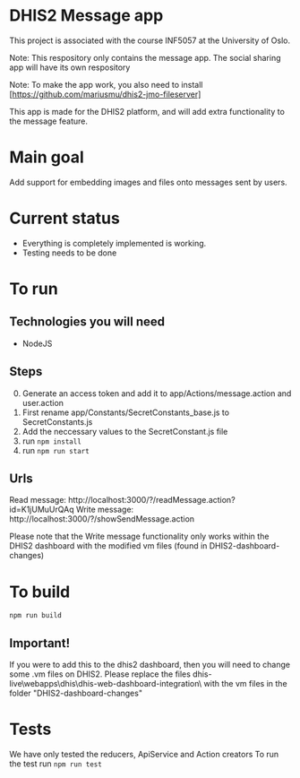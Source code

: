 # DHIS2 Message app
This project is associated with the course INF5057 at the University of Oslo.

Note: This respository only contains the message app. The social sharing app will have its own respository

Note: To make the app work, you also need to install [https://github.com/mariusmu/dhis2-jmo-fileserver]

This app is made for the DHIS2 platform, and will add extra functionality
to the message feature.

# Main goal
Add support for embedding images and files onto messages sent by users.

# Current status
- Everything is completely implemented is working.
- Testing needs to be done

# To run

## Technologies you will need
- NodeJS

## Steps
0. Generate an access token and add it to app/Actions/message.action and user.action
1. First rename app/Constants/SecretConstants_base.js to SecretConstants.js
2. Add the neccessary values to the SecretConstant.js file
3. run  ``` npm install ```
4. run ``` npm run start ```

## Urls
Read message: http://localhost:3000/?/readMessage.action?id=K1jUMuUrQAq
Write message:  http://localhost:3000/?/showSendMessage.action

Please note that the Write message functionality only works 
within the DHIS2 dashboard with the modified vm files (found in DHIS2-dashboard-changes)

# To build
```npm run build```

## Important!
If you were to add this to the dhis2 dashboard, then you will need to change some .vm files
on DHIS2. Please replace the files dhis-live\webapps\dhis\dhis-web-dashboard-integration\ with
the vm files in the folder "DHIS2-dashboard-changes"

# Tests
We have only tested the reducers, ApiService and Action creators
To run the test run ```npm run test```